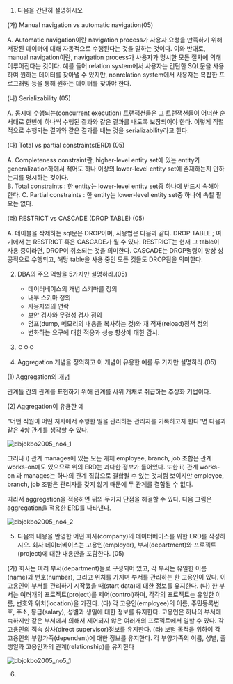 1.	다음을 간단히 설명하시오


(가)	Manual navigation vs automatic navigation(05)

A.	Automatic navigation이란 navigation process가 사용자 요청을 만족하기 위해 저장된 데이터에 대해 자동적으로 수행된다는 것을 말하는 것이다. 이와 반대로, manual navigation이란, navigation process가 사용자가 명시한 모든 절차에 의해 이루어진다는 것이다. 예를 들어 relation system에서 사용자는 간단한 SQL문을 사용하여 원하는 데이터를 찾아낼 수 있지만, nonrelation system에서 사용자는 복잡한 프로그래밍 등을 통해 원하는 데이터를 찾아야 한다.

(나)	Serializability (05)
    
A.	동시에 수행되는(concurrent execution) 트랜잭션들은 그 트랜잭션들이 어떠한 순서대로 한번에 하나씩 수행된 결과와 같은 결과를 내도록 보장되어야 한다. 이렇게 직렬적으로 수행되는 결과와 같은 결과를 내는 것을 serializability라고 한다.

(다)	Total vs partial constraints(ERD) (05)
    
A.	Completeness constraint란, higher-level entity set에 있는 entity가 generalization하에서 적어도 하나 이상의 lower-level entity set에 존재하는지 안하는지를 명시하는 것이다.\
B.	Total constraints : 한 entity는 lower-level entity set중 하나에 반드시 속해야 한다.
C.	Partial constraints : 한 entity는 lower-level entity set중 하나에 속할 필요는 없다.

(라)	RESTRICT vs CASCADE (DROP TABLE) (05)
    
A.	테이블을 삭제하는 sql문은 DROP이며, 사용법은 다음과 같다.
    DROP TABLE <base table name> <behavior>;
    여기에서 <behavior>는 RESTRICT 혹은 CASCADE가 될 수 있다.
    RESTRICT는 현재 그 table이 사용 중이라면, DROP이 취소되는 것을 의미한다.
    CASCADE는 DROP명령이 항상 성공적으로 수행되고, 해당 table을 사용 중인 모든 것들도 DROP됨을 의미한다.


2.	DBA의 주요 역할을 5가지만 설명하라.(05)

    - 데이터베이스의 개념 스키마를 정의
    - 내부 스키마 정의
    - 사용자와의 연락
    - 보안 검사와 무결성 검사 정의
    - 덤프(dump, 메모리의 내용을 복사하는 것)와 재 적재(reload)정책 정의
    - 변화하는 요구에 대한 적응과 성능 향상에 대한 감시.





3.	ㅇㅇㅇ


4.	Aggregation 개념을 정의하고 이 개념이 유용한 예를 두 가지만 설명하라.(05)


(1) Aggregation의 개념

관계들 간의 관계를 표현하기 위해 관계를 사위 개채로 취급하는 추상화 기법이다.

(2) Aggregation이 유용한 예

"어떤 직원이 어떤 지사에서 수행한 일을 관리하는 관리자를 기록하고자 한다"면 다음과 같은 4항 관계를 생각할 수 있다.



![dbjokbo2005_no4_1](https://user-images.githubusercontent.com/14533484/56466765-d7ab4d80-6450-11e9-8cca-4d0b6e94b828.png)

그러나 i) 관계 manages에 있는 모든 개체 employee, branch, job 조합은 관계 works-on에도 있으므로 위의 ERD는 과다한 정보가 들어있다. 또한 ii) 관계 works-on 과 manages는 하나의 관계 집합으로 결합될 수 있는 것처럼 보이지만 employee, branch, job 조합은 관리자를 갖지 않기 때문에 두 관계를 결합될 수 없다.

따라서 aggregation을 적용하면 위의 두가지 단점을 해결할 수 있다. 다음 그림은 aggregation을 적용한 ERD를 나타낸다.


![dbjokbo2005_no4_2](https://user-images.githubusercontent.com/14533484/56466768-e134b580-6450-11e9-8713-c4358f819af1.png)







5. 다음의 내용을 반영한 어떤 회사(company)의 데이터베이스를 위한 ERD를 작성하시오. 회사 데이터베이스는 고용인(employer), 부서(department)와 프로젝트(project)에 대한 내용만을 포함한다. (05)

(가) 회사는 여러 부서(department)들로 구성되어 있고, 각 부서는 유일한 이름(name)과 번호(number), 그리고 위치를 가지며 부서를 관리하는 한 고용인이 있다. 이 고용인이 부서를 관리하기 시작했을 때(start data)에 대한 정보를 유지한다.
(나) 한 부서는 여러개의 프로젝트(project)를 제어(control)하며, 각각의 프로젝트는 유일한 이름, 번호와 위치(location)을 가진다.
(다) 각 고용인(employee)의 이름, 주민등록번호, 주소, 봉급(salary), 성별과 생일에 대한 정보를 유지한다. 고용인은 하나의 부서에 속하지만 같은 부서에서 의해서 제어되지 않은 여러개의 프로젝트에서 일할 수 있다. 각 고용인의 직속 상사(direct supervisor)정보를 유지한다.
(라) 보험 목적을 위하여 각 고용인의 부양가족(dependent)에 대한 정보를 유지한다. 각 부양가족의 이름, 성별, 출생일과 고용인과의 관계(relationship)를 유지한다


![dbjokbo2005_no5_1](https://user-images.githubusercontent.com/14533484/56466974-0d9e0100-6454-11e9-8f0a-89dceb5278e0.png)

6. 






